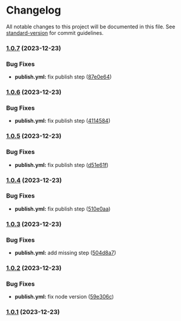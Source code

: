# Changelog

All notable changes to this project will be documented in this file. See [standard-version](https://github.com/conventional-changelog/standard-version) for commit guidelines.

### [1.0.7](https://github.com/DonAdam2/react-rollup-npm-boilerplate/compare/v1.0.6...v1.0.7) (2023-12-23)


### Bug Fixes

* **publish.yml:** fix publish step ([87e0e64](https://github.com/DonAdam2/react-rollup-npm-boilerplate/commit/87e0e64d2c652827610f66ae672232fb60bd1131))

### [1.0.6](https://github.com/DonAdam2/react-rollup-npm-boilerplate/compare/v1.0.5...v1.0.6) (2023-12-23)


### Bug Fixes

* **publish.yml:** fix publish step ([4114584](https://github.com/DonAdam2/react-rollup-npm-boilerplate/commit/4114584cf0d65a6e6a68b41d6595235c51f86f0e))

### [1.0.5](https://github.com/DonAdam2/react-rollup-npm-boilerplate/compare/v1.0.4...v1.0.5) (2023-12-23)


### Bug Fixes

* **publish.yml:** fix publish step ([d51e61f](https://github.com/DonAdam2/react-rollup-npm-boilerplate/commit/d51e61f60ce1ccf1cbb60dcbc5481290d989bde0))

### [1.0.4](https://github.com/DonAdam2/react-rollup-npm-boilerplate/compare/v1.0.3...v1.0.4) (2023-12-23)


### Bug Fixes

* **publish.yml:** fix publish step ([510e0aa](https://github.com/DonAdam2/react-rollup-npm-boilerplate/commit/510e0aaada5e6ea4acd0d742fb47ebab1a67cbef))

### [1.0.3](https://github.com/DonAdam2/react-rollup-npm-boilerplate/compare/v1.0.2...v1.0.3) (2023-12-23)


### Bug Fixes

* **publish.yml:** add missing step ([504d8a7](https://github.com/DonAdam2/react-rollup-npm-boilerplate/commit/504d8a7ea146fd6355d96f0cc0cd4e19e7122381))

### [1.0.2](https://github.com/DonAdam2/react-rollup-npm-boilerplate/compare/v1.0.1...v1.0.2) (2023-12-23)


### Bug Fixes

* **publish.yml:** fix node version ([59e306c](https://github.com/DonAdam2/react-rollup-npm-boilerplate/commit/59e306caae937e9910a95b4e334f900d1716e5cf))

### [1.0.1](https://github.com/DonAdam2/react-rollup-npm-boilerplate/compare/v1.1.0...v1.0.1) (2023-12-23)
